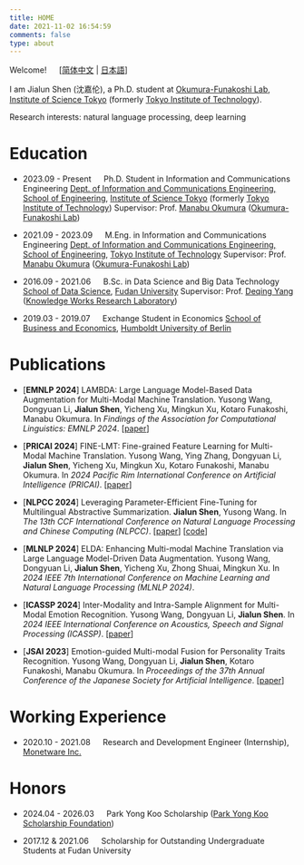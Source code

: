 ```yaml
---
title: HOME
date: 2021-11-02 16:54:59
comments: false
type: about
---
```


Welcome! &emsp; [[简体中文](./zh-CN) | [日本語](./ja)]

I am Jialun Shen (沈嘉伦), a Ph.D. student at [Okumura-Funakoshi Lab](https://lr-www.pi.titech.ac.jp/wp/), [Institute of Science Tokyo](https://www.isct.ac.jp/en) (formerly [Tokyo Institute of Technology](https://www.titech.ac.jp/english)).

Research interests: natural language processing, deep learning


# Education

- 2023.09 - Present &emsp; Ph.D. Student in Information and Communications Engineering
  [Dept. of Information and Communications Engineering, School of Engineering](https://educ.titech.ac.jp/ict/eng/), [Institute of Science Tokyo](https://www.isct.ac.jp/en) (formerly [Tokyo Institute of Technology](https://www.titech.ac.jp/english))
  Supervisor: Prof. [Manabu Okumura](http://www.lr.pi.titech.ac.jp/~oku/index-e.html) ([Okumura-Funakoshi Lab](https://lr-www.pi.titech.ac.jp/wp/))

- 2021.09 - 2023.09 &emsp; M.Eng. in Information and Communications Engineering
  [Dept. of Information and Communications Engineering, School of Engineering](https://educ.titech.ac.jp/ict/eng/), [Tokyo Institute of Technology](https://www.titech.ac.jp/english)
  Supervisor: Prof. [Manabu Okumura](http://www.lr.pi.titech.ac.jp/~oku/index-e.html) ([Okumura-Funakoshi Lab](https://lr-www.pi.titech.ac.jp/wp/))

- 2016.09 - 2021.06 &emsp; B.Sc. in Data Science and Big Data Technology
  [School of Data Science](https://sds.fudan.edu.cn), [Fudan University](https://www.fudan.edu.cn/en/)
  Supervisor: Prof. [Deqing Yang](http://kw.fudan.edu.cn/people/yangdeqing/) ([Knowledge Works Research Laboratory](http://kw.fudan.edu.cn))

- 2019.03 - 2019.07 &emsp; Exchange Student in Economics
  [School of Business and Economics](https://www.wiwi.hu-berlin.de/en/mainpage), [Humboldt University of Berlin](https://www.hu-berlin.de/en)


# Publications

- [__EMNLP 2024__] LAMBDA: Large Language Model-Based Data Augmentation for Multi-Modal Machine Translation. Yusong Wang, Dongyuan Li, __Jialun Shen__, Yicheng Xu, Mingkun Xu, Kotaro Funakoshi, Manabu Okumura. In _Findings of the Association for Computational Linguistics: EMNLP 2024_. [[paper](https://aclanthology.org/2024.findings-emnlp.893/)]

- [__PRICAI 2024__] FINE-LMT: Fine-grained Feature Learning for Multi-Modal Machine Translation. Yusong Wang, Ying Zhang, Dongyuan Li, __Jialun Shen__, Yicheng Xu, Mingkun Xu, Kotaro Funakoshi, Manabu Okumura. In _2024 Pacific Rim International Conference on Artificial Intelligence (PRICAI)_. [[paper](https://link.springer.com/chapter/10.1007/978-981-96-0119-6_32)]

- [__NLPCC 2024__] Leveraging Parameter-Efficient Fine-Tuning for Multilingual Abstractive Summarization. __Jialun Shen__, Yusong Wang. In _The 13th CCF International Conference on Natural Language Processing and Chinese Computing (NLPCC)_. [[paper](https://link.springer.com/chapter/10.1007/978-981-97-9437-9_23)] [[code](https://github.com/sgallon-rin/peft-mas)]

- [__MLNLP 2024__] ELDA: Enhancing Multi-modal Machine Translation via Large Language Model-Driven Data Augmentation. Yusong Wang, Dongyuan Li, __Jialun Shen__, Yicheng Xu, Zhong Shuai, Mingkun Xu. In _2024 IEEE 7th International Conference on Machine Learning and Natural Language Processing (MLNLP 2024)_.

- [__ICASSP 2024__] Inter-Modality and Intra-Sample Alignment for Multi-Modal Emotion Recognition. Yusong Wang, Dongyuan Li, __Jialun Shen__. In _2024 IEEE International Conference on Acoustics, Speech and Signal Processing (ICASSP)_. [[paper](https://ieeexplore.ieee.org/abstract/document/10446571)]

- [__JSAI 2023__] Emotion-guided Multi-modal Fusion for Personality Traits Recognition. Yusong Wang, Dongyuan Li, __Jialun Shen__, Kotaro Funakoshi, Manabu Okumura. In _Proceedings of the 37th Annual Conference of the Japanese Society for Artificial Intelligence_. [[paper](https://www.jstage.jst.go.jp/article/pjsai/JSAI2023/0/JSAI2023_2U4IS2c03/_article/-char/en)]


# Working Experience

- 2020.10 - 2021.08 &emsp; Research and Development Engineer (Internship), [Monetware Inc.](http://www.monetware.com)


# Honors

- 2024.04 - 2026.03 &emsp; Park Yong Koo Scholarship ([Park Yong Koo Scholarship Foundation](https://www.disclo-koeki.org/21a/01202/index.html))

[//]: # (- 2023.09 - 2026.09 &emsp; Tokyo Tech Tsubame Scholarship for Doctoral Students)

- 2017.12 & 2021.06 &emsp; Scholarship for Outstanding Undergraduate Students at Fudan University
